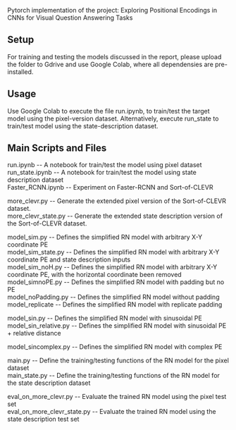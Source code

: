 Pytorch implementation of the project: Exploring Positional Encodings in CNNs for Visual Question Answering Tasks

## Setup

For training and testing the models discussed in the report, please upload the folder to Gdrive and use Google Colab, where all dependensies are pre-installed.

## Usage

Use Google Colab to execute the file run.ipynb, to train/test the target model using the pixel-version dataset. Alternatively, execute run_state to train/test model using the state-description dataset.

## Main Scripts and Files

run.ipynb -- A notebook for train/test the model using pixel dataset\
run_state.ipynb -- A notebook for train/test the model using state description dataset\
Faster_RCNN.ipynb -- Experiment on Faster-RCNN and Sort-of-CLEVR

more_clevr.py -- Generate the extended pixel version of the Sort-of-CLEVR dataset.\
more_clevr_state.py -- Generate the extended state description version of the Sort-of-CLEVR dataset.

model_sim.py -- Defines the simplified RN model with arbitrary X-Y coordinate PE\
model_sim_state.py -- Defines the simplified RN model with arbitrary X-Y coordinate PE and state description inputs\
model_sim_noH.py -- Defines the simplified RN model with arbitrary X-Y coordinate PE, with the horizontal coordinate been removed\
model_simnoPE.py -- Defines the simplified RN model with padding but no PE\
model_noPadding.py -- Defines the simplified RN model without padding\
model_replicate -- Defines the simplified RN model with replicate padding

model_sin.py -- Defines the simplified RN model with sinusoidal PE\
model_sin_relative.py -- Defines the simplified RN model with sinusoidal PE + relative distance

model_sincomplex.py -- Defines the simplified RN model with complex PE

main.py -- Define the training/testing functions of the RN model for the pixel dataset\
main_state.py -- Define the training/testing functions of the RN model for the state description dataset

eval_on_more_clevr.py -- Evaluate the trained RN model using the pixel test set\
eval_on_more_clevr_state.py -- Evaluate the trained RN model using the state description test set
